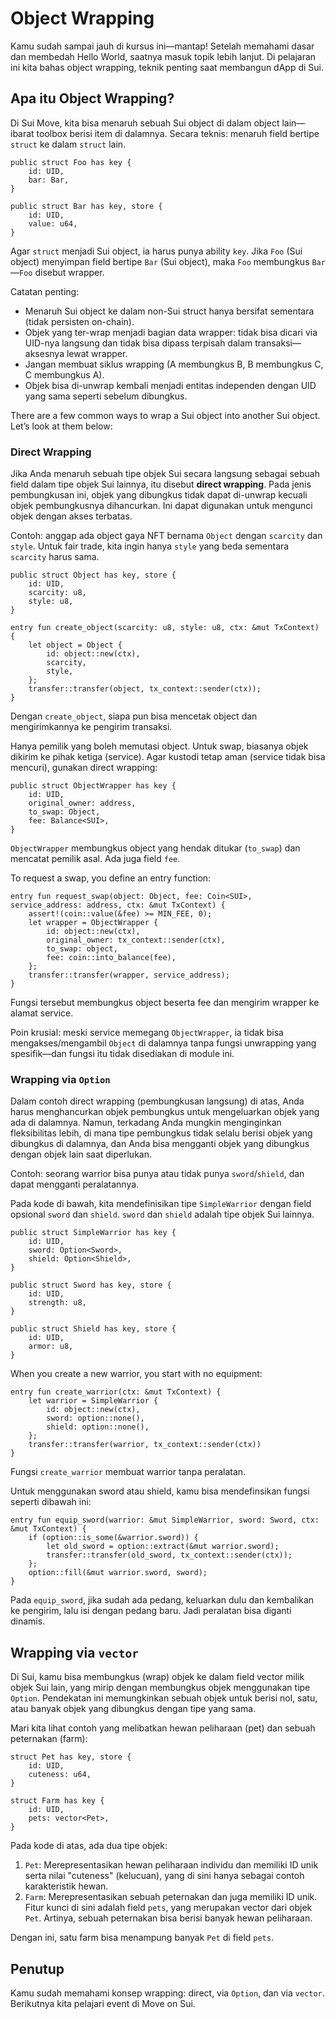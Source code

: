 # Object Wrapping

Kamu sudah sampai jauh di kursus ini—mantap! Setelah memahami dasar dan membedah Hello World, saatnya masuk topik lebih lanjut. Di pelajaran ini kita bahas object wrapping, teknik penting saat membangun dApp di Sui.

## Apa itu Object Wrapping?

Di Sui Move, kita bisa menaruh sebuah Sui object di dalam object lain—ibarat toolbox berisi item di dalamnya. Secara teknis: menaruh field bertipe `struct` ke dalam `struct` lain.

```move
public struct Foo has key {
    id: UID,
    bar: Bar,
}

public struct Bar has key, store {
    id: UID,
    value: u64,
}
```

Agar `struct` menjadi Sui object, ia harus punya ability `key`. Jika `Foo` (Sui object) menyimpan field bertipe `Bar` (Sui object), maka `Foo` membungkus `Bar`—`Foo` disebut wrapper.

Catatan penting:
- Menaruh Sui object ke dalam non-Sui struct hanya bersifat sementara (tidak persisten on-chain).
- Objek yang ter-wrap menjadi bagian data wrapper: tidak bisa dicari via UID-nya langsung dan tidak bisa dipass terpisah dalam transaksi—aksesnya lewat wrapper.
- Jangan membuat siklus wrapping (A membungkus B, B membungkus C, C membungkus A).
- Objek bisa di-unwrap kembali menjadi entitas independen dengan UID yang sama seperti sebelum dibungkus.

There are a few common ways to wrap a Sui object into another Sui object. Let’s look at them below:

### Direct Wrapping

Jika Anda menaruh sebuah tipe objek Sui secara langsung sebagai sebuah field dalam tipe objek Sui lainnya, itu disebut **direct wrapping**. Pada jenis pembungkusan ini, objek yang dibungkus tidak dapat di-unwrap kecuali objek pembungkusnya dihancurkan. Ini dapat digunakan untuk mengunci objek dengan akses terbatas.

Contoh: anggap ada object gaya NFT bernama `Object` dengan `scarcity` dan `style`. Untuk fair trade, kita ingin hanya `style` yang beda sementara `scarcity` harus sama.

```move
public struct Object has key, store {
    id: UID,
    scarcity: u8,
    style: u8,
}

entry fun create_object(scarcity: u8, style: u8, ctx: &mut TxContext) {
    let object = Object {
        id: object::new(ctx),
        scarcity,
        style,
    };
    transfer::transfer(object, tx_context::sender(ctx));
}
```

Dengan `create_object`, siapa pun bisa mencetak object dan mengirimkannya ke pengirim transaksi.

Hanya pemilik yang boleh memutasi object. Untuk swap, biasanya objek dikirim ke pihak ketiga (service). Agar kustodi tetap aman (service tidak bisa mencuri), gunakan direct wrapping:

```move
public struct ObjectWrapper has key {
    id: UID,
    original_owner: address,
    to_swap: Object,
    fee: Balance<SUI>,
}
```

`ObjectWrapper` membungkus object yang hendak ditukar (`to_swap`) dan mencatat pemilik asal. Ada juga field `fee`.

To request a swap, you define an entry function:

```move
entry fun request_swap(object: Object, fee: Coin<SUI>, service_address: address, ctx: &mut TxContext) {
    assert!(coin::value(&fee) >= MIN_FEE, 0);
    let wrapper = ObjectWrapper {
        id: object::new(ctx),
        original_owner: tx_context::sender(ctx),
        to_swap: object,
        fee: coin::into_balance(fee),
    };
    transfer::transfer(wrapper, service_address);
}
```

Fungsi tersebut membungkus object beserta fee dan mengirim wrapper ke alamat service.

Poin krusial: meski service memegang `ObjectWrapper`, ia tidak bisa mengakses/mengambil `Object` di dalamnya tanpa fungsi unwrapping yang spesifik—dan fungsi itu tidak disediakan di module ini.

### Wrapping via `Option`

Dalam contoh direct wrapping (pembungkusan langsung) di atas, Anda harus menghancurkan objek pembungkus untuk mengeluarkan objek yang ada di dalamnya. Namun, terkadang Anda mungkin menginginkan fleksibilitas lebih, di mana tipe pembungkus tidak selalu berisi objek yang dibungkus di dalamnya, dan Anda bisa mengganti objek yang dibungkus dengan objek lain saat diperlukan.

Contoh: seorang warrior bisa punya atau tidak punya `sword`/`shield`, dan dapat mengganti peralatannya.

Pada kode di bawah, kita mendefinisikan tipe `SimpleWarrior` dengan field opsional `sword` dan `shield`. `sword` dan `shield` adalah tipe objek Sui lainnya.

```move
public struct SimpleWarrior has key {
    id: UID,
    sword: Option<Sword>,
    shield: Option<Shield>,
}

public struct Sword has key, store {
    id: UID,
    strength: u8,
}

public struct Shield has key, store {
    id: UID,
    armor: u8,
}
```

When you create a new warrior, you start with no equipment:

```move
entry fun create_warrior(ctx: &mut TxContext) {
    let warrior = SimpleWarrior {
        id: object::new(ctx),
        sword: option::none(),
        shield: option::none(),
    };
    transfer::transfer(warrior, tx_context::sender(ctx))
}
```

Fungsi `create_warrior` membuat warrior tanpa peralatan.

Untuk menggunakan sword atau shield, kamu bisa mendefinsikan fungsi seperti dibawah ini:

```move
entry fun equip_sword(warrior: &mut SimpleWarrior, sword: Sword, ctx: &mut TxContext) {
    if (option::is_some(&warrior.sword)) {
        let old_sword = option::extract(&mut warrior.sword);
        transfer::transfer(old_sword, tx_context::sender(ctx));
    };
    option::fill(&mut warrior.sword, sword);
}
```

Pada `equip_sword`, jika sudah ada pedang, keluarkan dulu dan kembalikan ke pengirim, lalu isi dengan pedang baru. Jadi peralatan bisa diganti dinamis.

## Wrapping via `vector`

Di Sui, kamu bisa membungkus (wrap) objek ke dalam field vector milik objek Sui lain, yang mirip dengan membungkus objek menggunakan tipe `Option`. Pendekatan ini memungkinkan sebuah objek untuk berisi nol, satu, atau banyak objek yang dibungkus dengan tipe yang sama.

Mari kita lihat contoh yang melibatkan hewan peliharaan (pet) dan sebuah peternakan (farm):

```move
struct Pet has key, store {
    id: UID,
    cuteness: u64,
}

struct Farm has key {
    id: UID,
    pets: vector<Pet>,
}
```

Pada kode di atas, ada dua tipe objek:

1. `Pet`: Merepresentasikan hewan peliharaan individu dan memiliki ID unik serta nilai "cuteness" (kelucuan), yang di sini hanya sebagai contoh karakteristik hewan.
2. `Farm`: Merepresentasikan sebuah peternakan dan juga memiliki ID unik. Fitur kunci di sini adalah field `pets`, yang merupakan vector dari objek `Pet`. Artinya, sebuah peternakan bisa berisi banyak hewan peliharaan.

Dengan ini, satu farm bisa menampung banyak `Pet` di field `pets`.

## Penutup

Kamu sudah memahami konsep wrapping: direct, via `Option`, dan via `vector`. Berikutnya kita pelajari event di Move on Sui.
